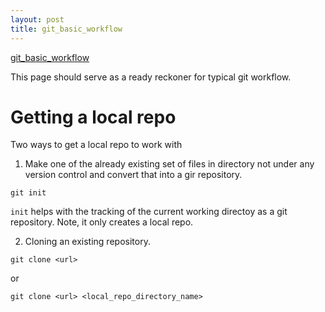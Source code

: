 ```yaml
---
layout: post
title: git_basic_workflow
---
```


[git_basic_workflow](https://github.com/dayarthvader/git_basic_workflow)

This page should serve as a ready reckoner for typical git workflow.

# Getting a local repo
Two ways to get a local repo to work with
1. Make one of the already existing set of files in directory not under any version control and convert that into a gir repository.
```
git init
```
`init` helps with the tracking of the current working directoy as a git repository. Note, it only creates a local repo.

2. Cloning an existing repository.
```
git clone <url>
```
or
```
git clone <url> <local_repo_directory_name>
```
